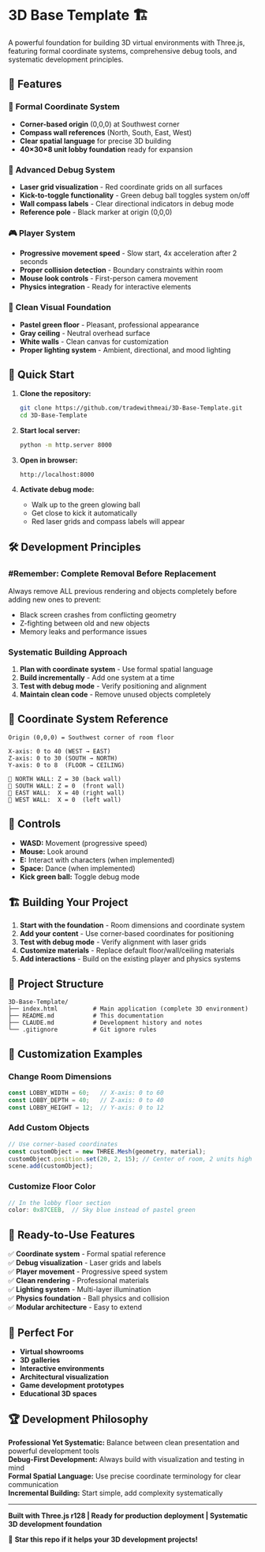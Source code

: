 # 3D Base Template 🏗️

A powerful foundation for building 3D virtual environments with Three.js, featuring formal coordinate systems, comprehensive debug tools, and systematic development principles.

## 🌟 Features

### 🧭 **Formal Coordinate System**
- **Corner-based origin** (0,0,0) at Southwest corner
- **Compass wall references** (North, South, East, West)
- **Clear spatial language** for precise 3D building
- **40×30×8 unit lobby foundation** ready for expansion

### 🔴 **Advanced Debug System**
- **Laser grid visualization** - Red coordinate grids on all surfaces
- **Kick-to-toggle functionality** - Green debug ball toggles system on/off
- **Wall compass labels** - Clear directional indicators in debug mode
- **Reference pole** - Black marker at origin (0,0,0)

### 🎮 **Player System**
- **Progressive movement speed** - Slow start, 4x acceleration after 2 seconds
- **Proper collision detection** - Boundary constraints within room
- **Mouse look controls** - First-person camera movement
- **Physics integration** - Ready for interactive elements

### 🎨 **Clean Visual Foundation**
- **Pastel green floor** - Pleasant, professional appearance
- **Gray ceiling** - Neutral overhead surface
- **White walls** - Clean canvas for customization
- **Proper lighting system** - Ambient, directional, and mood lighting

## 🚀 **Quick Start**

1. **Clone the repository:**
   ```bash
   git clone https://github.com/tradewithmeai/3D-Base-Template.git
   cd 3D-Base-Template
   ```

2. **Start local server:**
   ```bash
   python -m http.server 8000
   ```

3. **Open in browser:**
   ```
   http://localhost:8000
   ```

4. **Activate debug mode:**
   - Walk up to the green glowing ball
   - Get close to kick it automatically
   - Red laser grids and compass labels will appear

## 🛠️ **Development Principles**

### **#Remember: Complete Removal Before Replacement**
Always remove ALL previous rendering and objects completely before adding new ones to prevent:
- Black screen crashes from conflicting geometry
- Z-fighting between old and new objects
- Memory leaks and performance issues

### **Systematic Building Approach**
1. **Plan with coordinate system** - Use formal spatial language
2. **Build incrementally** - Add one system at a time
3. **Test with debug mode** - Verify positioning and alignment
4. **Maintain clean code** - Remove unused objects completely

## 📐 **Coordinate System Reference**

```
Origin (0,0,0) = Southwest corner of room floor

X-axis: 0 to 40 (WEST → EAST)
Z-axis: 0 to 30 (SOUTH → NORTH)  
Y-axis: 0 to 8  (FLOOR → CEILING)

🧭 NORTH WALL: Z = 30 (back wall)
🧭 SOUTH WALL: Z = 0  (front wall)
🧭 EAST WALL:  X = 40 (right wall)
🧭 WEST WALL:  X = 0  (left wall)
```

## 🎯 **Controls**

- **WASD:** Movement (progressive speed)
- **Mouse:** Look around
- **E:** Interact with characters (when implemented)
- **Space:** Dance (when implemented)
- **Kick green ball:** Toggle debug mode

## 🏗️ **Building Your Project**

1. **Start with the foundation** - Room dimensions and coordinate system
2. **Add your content** - Use corner-based coordinates for positioning
3. **Test with debug mode** - Verify alignment with laser grids
4. **Customize materials** - Replace default floor/wall/ceiling materials
5. **Add interactions** - Build on the existing player and physics systems

## 📁 **Project Structure**

```
3D-Base-Template/
├── index.html          # Main application (complete 3D environment)
├── README.md           # This documentation
├── CLAUDE.md           # Development history and notes
└── .gitignore          # Git ignore rules
```

## 🎨 **Customization Examples**

### Change Room Dimensions
```javascript
const LOBBY_WIDTH = 60;   // X-axis: 0 to 60
const LOBBY_DEPTH = 40;   // Z-axis: 0 to 40  
const LOBBY_HEIGHT = 12;  // Y-axis: 0 to 12
```

### Add Custom Objects
```javascript
// Use corner-based coordinates
const customObject = new THREE.Mesh(geometry, material);
customObject.position.set(20, 2, 15); // Center of room, 2 units high
scene.add(customObject);
```

### Customize Floor Color
```javascript
// In the lobby floor section
color: 0x87CEEB,  // Sky blue instead of pastel green
```

## 🚀 **Ready-to-Use Features**

✅ **Coordinate system** - Formal spatial reference  
✅ **Debug visualization** - Laser grids and labels  
✅ **Player movement** - Progressive speed system  
✅ **Clean rendering** - Professional materials  
✅ **Lighting system** - Multi-layer illumination  
✅ **Physics foundation** - Ball physics and collision  
✅ **Modular architecture** - Easy to extend  

## 🎯 **Perfect For**

- **Virtual showrooms**
- **3D galleries** 
- **Interactive environments**
- **Architectural visualization**
- **Game development prototypes**
- **Educational 3D spaces**

## 🏆 **Development Philosophy**

**Professional Yet Systematic:** Balance between clean presentation and powerful development tools  
**Debug-First Development:** Always build with visualization and testing in mind  
**Formal Spatial Language:** Use precise coordinate terminology for clear communication  
**Incremental Building:** Start simple, add complexity systematically  

---

**Built with Three.js r128 | Ready for production deployment | Systematic 3D development foundation**

🌟 **Star this repo if it helps your 3D development projects!**